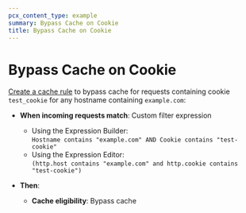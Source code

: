 ```yaml
---
pcx_content_type: example
summary: Bypass Cache on Cookie
title: Bypass Cache on Cookie
---
```


# Bypass Cache on Cookie

[Create a cache rule](/cache/how-to/cache-rules/create-dashboard/) to bypass cache for requests containing cookie `test_cookie` for any hostname containing `example.com`:

<div class="DocsMarkdown--example">

- **When incoming requests match**: Custom filter expression
    - Using the Expression Builder:<br>
        `Hostname contains "example.com" AND Cookie contains "test-cookie"`
    - Using the Expression Editor:<br>
        `(http.host contains "example.com" and http.cookie contains "test-cookie")`

- **Then**:
    - **Cache eligibility**: Bypass cache

</div>
